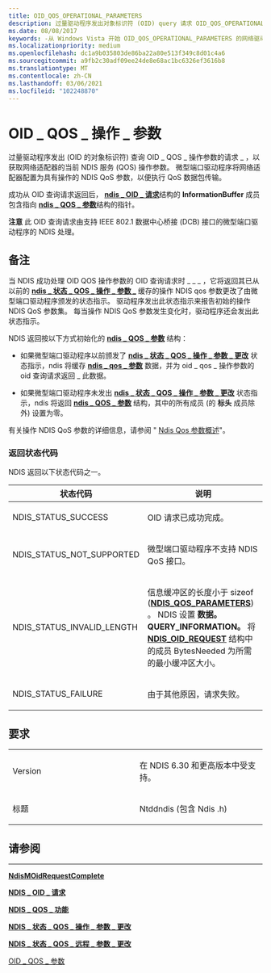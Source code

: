 ```yaml
---
title: OID_QOS_OPERATIONAL_PARAMETERS
description: 过量驱动程序发出对象标识符 (OID) query 请求 OID_QOS_OPERATIONAL_PARAMETERS 获取网络适配器的当前 NDIS 服务 (QoS) 操作参数。
ms.date: 08/08/2017
keywords: -从 Windows Vista 开始 OID_QOS_OPERATIONAL_PARAMETERS 的网络驱动程序
ms.localizationpriority: medium
ms.openlocfilehash: dc1a9b035803de86ba22a80e513f349c8d01c4a6
ms.sourcegitcommit: a9fb2c30adf09ee24de8e68ac1bc6326ef3616b8
ms.translationtype: MT
ms.contentlocale: zh-CN
ms.lasthandoff: 03/06/2021
ms.locfileid: "102248870"
---
```

# <a name="oid_qos_operational_parameters"></a>OID \_ QOS \_ 操作 \_ 参数


过量驱动程序发出 (OID 的对象标识符) 查询 OID \_ QOS \_ 操作参数的请求 \_ ，以获取网络适配器的当前 NDIS 服务 (QOS) 操作参数。 微型端口驱动程序将网络适配器配置为具有操作的 NDIS QoS 参数，以便执行 QoS 数据包传输。

成功从 OID 查询请求返回后， [**ndis \_ OID \_ 请求**](/windows-hardware/drivers/ddi/oidrequest/ns-oidrequest-ndis_oid_request)结构的 **InformationBuffer** 成员包含指向 [**ndis \_ QOS \_ 参数**](/windows-hardware/drivers/ddi/ntddndis/ns-ntddndis-_ndis_qos_parameters)结构的指针。

**注意**  此 OID 查询请求由支持 IEEE 802.1 数据中心桥接 (DCB) 接口的微型端口驱动程序的 NDIS 处理。

 

<a name="remarks"></a>备注
-------

当 NDIS 成功处理 OID QOS 操作参数的 OID 查询请求时 \_ \_ \_ ，它将返回其已从以前的 [**ndis \_ 状态 \_ QOS \_ 操作 \_ 参数 \_**](./ndis-status-qos-operational-parameters-change.md) 缓存的操作 NDIS qos 参数更改了由微型端口驱动程序颁发的状态指示。 驱动程序发出此状态指示来报告初始的操作 NDIS QoS 参数集。 每当操作 NDIS QoS 参数发生变化时，驱动程序还会发出此状态指示。

NDIS 返回按以下方式初始化的 [**ndis \_ QOS \_ 参数**](/windows-hardware/drivers/ddi/ntddndis/ns-ntddndis-_ndis_qos_parameters) 结构：

-   如果微型端口驱动程序以前颁发了 [**ndis \_ 状态 \_ QOS \_ 操作 \_ 参数 \_ 更改**](./ndis-status-qos-operational-parameters-change.md) 状态指示，ndis 将缓存 [**ndis \_ qos \_ 参数**](/windows-hardware/drivers/ddi/ntddndis/ns-ntddndis-_ndis_qos_parameters) 数据，并为 oid \_ qos \_ 操作参数的 oid 查询请求返回 \_ 此数据。

-   如果微型端口驱动程序未发出 [**ndis \_ 状态 \_ QOS \_ 操作 \_ 参数 \_ 更改**](./ndis-status-qos-operational-parameters-change.md) 状态指示，ndis 将返回 [**ndis \_ QOS \_ 参数**](/windows-hardware/drivers/ddi/ntddndis/ns-ntddndis-_ndis_qos_parameters) 结构，其中的所有成员 (的 **标头** 成员除外) 设置为零。

有关操作 NDIS QoS 参数的详细信息，请参阅 " [Ndis Qos 参数概述](./overview-of-ndis-qos-parameters.md)"。

### <a name="return-status-codes"></a>返回状态代码

NDIS 返回以下状态代码之一。

<table>
<colgroup>
<col width="50%" />
<col width="50%" />
</colgroup>
<thead>
<tr class="header">
<th>状态代码</th>
<th>说明</th>
</tr>
</thead>
<tbody>
<tr class="odd">
<td><p>NDIS_STATUS_SUCCESS</p></td>
<td><p>OID 请求已成功完成。</p></td>
</tr>
<tr class="even">
<td><p>NDIS_STATUS_NOT_SUPPORTED</p></td>
<td><p>微型端口驱动程序不支持 NDIS QoS 接口。</p></td>
</tr>
<tr class="odd">
<td><p>NDIS_STATUS_INVALID_LENGTH</p></td>
<td><p>信息缓冲区的长度小于 sizeof (<a href="/windows-hardware/drivers/ddi/ntddndis/ns-ntddndis-_ndis_qos_parameters" data-raw-source="[&lt;strong&gt;NDIS_QOS_PARAMETERS&lt;/strong&gt;](/windows-hardware/drivers/ddi/ntddndis/ns-ntddndis-_ndis_qos_parameters)"><strong>NDIS_QOS_PARAMETERS</strong></a>) 。 NDIS 设置 <strong>数据。QUERY_INFORMATION。</strong> 将 <a href="/windows-hardware/drivers/ddi/ndis/ns-ndis-_ndis_oid_request" data-raw-source="[&lt;strong&gt;NDIS_OID_REQUEST&lt;/strong&gt;](/windows-hardware/drivers/ddi/oidrequest/ns-oidrequest-ndis_oid_request)"><strong>NDIS_OID_REQUEST</strong></a> 结构中的成员 BytesNeeded 为所需的最小缓冲区大小。</p></td>
</tr>
<tr class="even">
<td><p>NDIS_STATUS_FAILURE</p></td>
<td><p>由于其他原因，请求失败。</p></td>
</tr>
</tbody>
</table>

 

<a name="requirements"></a>要求
------------

<table>
<colgroup>
<col width="50%" />
<col width="50%" />
</colgroup>
<tbody>
<tr class="odd">
<td><p>Version</p></td>
<td><p>在 NDIS 6.30 和更高版本中受支持。</p></td>
</tr>
<tr class="even">
<td><p>标题</p></td>
<td>Ntddndis (包含 Ndis .h) </td>
</tr>
</tbody>
</table>

## <a name="see-also"></a>请参阅


****
[**NdisMOidRequestComplete**](/windows-hardware/drivers/ddi/ndis/nf-ndis-ndismoidrequestcomplete)

[**NDIS \_ OID \_ 请求**](/windows-hardware/drivers/ddi/oidrequest/ns-oidrequest-ndis_oid_request)

[**NDIS \_ QOS \_ 功能**](/windows-hardware/drivers/ddi/ntddndis/ns-ntddndis-_ndis_qos_capabilities)

[**NDIS \_ 状态 \_ QOS \_ 操作 \_ 参数 \_ 更改**](./ndis-status-qos-operational-parameters-change.md)

[**NDIS \_ 状态 \_ QOS \_ 远程 \_ 参数 \_ 更改**](./ndis-status-qos-remote-parameters-change.md)

[OID \_ QOS \_ 参数](oid-qos-parameters.md)

